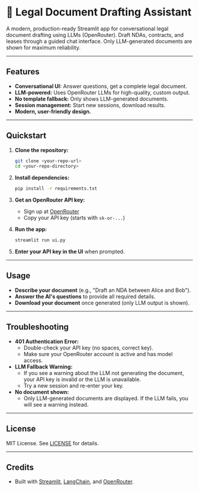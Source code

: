 # 📝 Legal Document Drafting Assistant

A modern, production-ready Streamlit app for conversational legal document drafting using LLMs (OpenRouter). Draft NDAs, contracts, and leases through a guided chat interface. Only LLM-generated documents are shown for maximum reliability.

---

## Features
- **Conversational UI:** Answer questions, get a complete legal document.
- **LLM-powered:** Uses OpenRouter LLMs for high-quality, custom output.
- **No template fallback:** Only shows LLM-generated documents.
- **Session management:** Start new sessions, download results.
- **Modern, user-friendly design.**

---

## Quickstart

1. **Clone the repository:**
   ```bash
   git clone <your-repo-url>
   cd <your-repo-directory>
   ```

2. **Install dependencies:**
   ```bash
   pip install -r requirements.txt
   ```

3. **Get an OpenRouter API key:**
   - Sign up at [OpenRouter](https://openrouter.ai/)
   - Copy your API key (starts with `sk-or-...`)

4. **Run the app:**
   ```bash
   streamlit run ui.py
   ```

5. **Enter your API key in the UI** when prompted.

---

## Usage
- **Describe your document** (e.g., "Draft an NDA between Alice and Bob").
- **Answer the AI's questions** to provide all required details.
- **Download your document** once generated (only LLM output is shown).

---

## Troubleshooting
- **401 Authentication Error:**
  - Double-check your API key (no spaces, correct key).
  - Make sure your OpenRouter account is active and has model access.
- **LLM Fallback Warning:**
  - If you see a warning about the LLM not generating the document, your API key is invalid or the LLM is unavailable.
  - Try a new session and re-enter your key.
- **No document shown:**
  - Only LLM-generated documents are displayed. If the LLM fails, you will see a warning instead.

---

## License
MIT License. See [LICENSE](LICENSE) for details.

---

## Credits
- Built with [Streamlit](https://streamlit.io/), [LangChain](https://python.langchain.com/), and [OpenRouter](https://openrouter.ai/). 